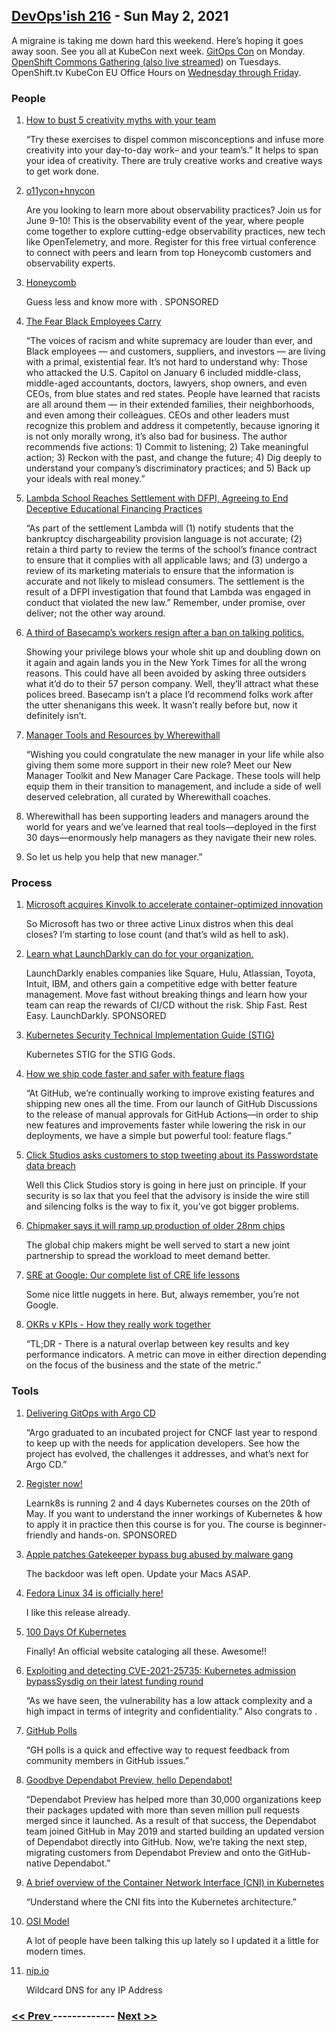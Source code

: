 ## [DevOps'ish 216](https://devopsish.com/216) - Sun May 2, 2021

A migraine is taking me down hard this weekend. Here’s hoping it goes away soon. See you all at KubeCon next week. <a href="https://hopin.com/events/gitops-con">GitOps Con</a> on Monday. <a href="https://commons.openshift.org/gatherings/OpenShift_Commons_Gathering_at_Kubecon_EU.html">OpenShift Commons Gathering (also </a><a href="https://twitch.tv/redhatopenshift">live streamed</a>) on Tuesdays. OpenShift.tv KubeCon EU Office Hours on <a href="https://red.ht/streamcal">Wednesday through Friday</a>.

### People

1. [How to bust 5 creativity myths with your team](https://enterprisersproject.com/article/2021/4/5-creativity-myths)

    “Try these exercises to dispel common misconceptions and infuse more creativity into your day-to-day work– and your team’s.” It helps to span your idea of creativity. There are truly creative works and creative ways to get work done.
1. [o11ycon+hnycon](https://o11ycon-hnycon.io/?utm_source=devopsish&utm_medium=newsletter&utm_campaign=ad&utm_keyword&utm_content=devopsish&utm_adgroup)

    Are you looking to learn more about observability practices? Join us for  June 9-10! This is the observability event of the year, where people come together to explore cutting-edge observability practices, new tech like OpenTelemetry, and more. Register for this free virtual conference to connect with peers and learn from top Honeycomb customers and observability experts.
1. [Honeycomb](https://www.honeycomb.io/?utm_source=devopsish&utm_medium=newsletter&utm_campaign=ad&utm_content=honeycomb-homepage-devopish)

    Guess less and know more with . SPONSORED
1. [The Fear Black Employees Carry](https://hbr.org/2021/04/the-fear-black-employees-carry)

    “The voices of racism and white supremacy are louder than ever, and Black employees — and customers, suppliers, and investors — are living with a primal, existential fear. It’s not hard to understand why: Those who attacked the U.S. Capitol on January 6 included middle-class, middle-aged accountants, doctors, lawyers, shop owners, and even CEOs, from blue states and red states. People have learned that racists are all around them — in their extended families, their neighborhoods, and even among their colleagues. CEOs and other leaders must recognize this problem and address it competently, because ignoring it is not only morally wrong, it’s also bad for business. The author recommends five actions: 1) Commit to listening; 2) Take meaningful action; 3) Reckon with the past, and change the future; 4) Dig deeply to understand your company’s discriminatory practices; and 5) Back up your ideals with real money.”
1. [Lambda School Reaches Settlement with DFPI, Agreeing to End Deceptive Educational Financing Practices](https://dfpi.ca.gov/2021/04/26/lambda-school-reaches-settlement-with-dfpi-agreeing-to-end-deceptive-educational-financing-practices/)

    “As part of the settlement Lambda will (1) notify students that the bankruptcy dischargeability provision language is not accurate; (2) retain a third party to review the terms of the school’s finance contract to ensure that it complies with all applicable laws; and (3) undergo a review of its marketing materials to ensure that the information is accurate and not likely to mislead consumers. The settlement is the result of a DFPI investigation that found that Lambda was engaged in conduct that violated the new law.” Remember, under promise, over deliver; not the other way around.
1. [A third of Basecamp’s workers resign after a ban on talking politics.](https://www.nytimes.com/2021/04/30/technology/basecamp-politics-ban-resignations.html)

    Showing your privilege blows your whole shit up and doubling down on it again and again lands you in the New York Times for all the wrong reasons. This could have all been avoided by asking three outsiders what it’d do to their 57 person company. Well, they’ll attract what these polices breed. Basecamp isn’t a place I’d recommend folks work after the utter shenanigans this week. It wasn’t really before but, now it definitely isn’t.
1. [Manager Tools and Resources by Wherewithall](https://wherewithall.com/tools/#care)

    “Wishing you could congratulate the new manager in your life while also giving them some more support in their new role? Meet our New Manager Toolkit and New Manager Care Package. These tools will help equip them in their transition to management, and include a side of well deserved celebration, all curated by Wherewithall coaches.
1. []()

    Wherewithall has been supporting leaders and managers around the world for years and we’ve learned that real tools—deployed in the first 30 days—enormously help managers as they navigate their new roles.
1. []()

    So let us help you help that new manager.”
### Process

1. [Microsoft acquires Kinvolk to accelerate container-optimized innovation](https://azure.microsoft.com/en-us/blog/microsoft-acquires-kinvolk-to-accelerate-containeroptimized-innovation/)

    So Microsoft has two or three active Linux distros when this deal closes? I’m starting to lose count (and that’s wild as hell to ask).
1. [Learn what LaunchDarkly can do for your organization.](https://learn.launchdarkly.com/demo?utm_source=devopsish&utm_medium=news_pod&utm_campaign=21q1-newsletter)

    LaunchDarkly enables companies like Square, Hulu, Atlassian, Toyota, Intuit, IBM, and others gain a competitive edge with better feature management.
Move fast without breaking things and learn how your team can reap the rewards of CI/CD without the risk.
Ship Fast. Rest Easy. LaunchDarkly. SPONSORED
1. [Kubernetes Security Technical Implementation Guide (STIG)](https://dl.dod.cyber.mil/wp-content/uploads/stigs/zip/U_Kubernetes_V1R1_STIG.zip)

    Kubernetes STIG for the STIG Gods.
1. [How we ship code faster and safer with feature flags](https://github.blog/2021-04-27-ship-code-faster-safer-feature-flags/)

    “At GitHub, we’re continually working to improve existing features and shipping new ones all the time. From our launch of GitHub Discussions to the release of manual approvals for GitHub Actions—in order to ship new features and improvements faster while lowering the risk in our deployments, we have a simple but powerful tool: feature flags.”
1. [Click Studios asks customers to stop tweeting about its Passwordstate data breach](https://techcrunch.com/2021/04/29/click-studios-asks-customers-to-stop-tweeting-about-its-passwordstate-data-breach/)

    Well this Click Studios story is going in here just on principle. If your security is so lax that you feel that the advisory is inside the wire still and silencing folks is the way to fix it, you’ve got bigger problems.
1. [Chipmaker says it will ramp up production of older 28nm chips](https://arstechnica.com/gadgets/2021/04/chipmaker-says-it-will-ramp-up-production-of-older-28nm-chips/)

    The global chip makers might be well served to start a new joint partnership to spread the workload to meet demand better.
1. [SRE at Google: Our complete list of CRE life lessons](https://cloud.google.com/blog/products/devops-sre/sre-at-google-our-complete-list-of-cre-life-lessons)

    Some nice little nuggets in here. But, always remember, you’re not Google.
1. [OKRs v KPIs - How they really work together](https://www.outcomesthinking.com/okr-blog/kr-v-kpis-a-helpful-primer)

    “TL;DR - There is a natural overlap between key results and key performance indicators. A metric can move in either direction depending on the focus of the business and the state of the metric.”
### Tools

1. [Delivering GitOps with Argo CD](https://www.youtube.com/watch?v=SELZh-wHpAw)

    “Argo graduated to an incubated project for CNCF last year to respond to keep up with the needs for application developers. See how the project has evolved, the challenges it addresses, and what’s next for Argo CD.”
1. [Register now!](https://learnk8s.io/online-advanced-may-2021)

    Learnk8s is running 2 and 4 days Kubernetes courses on the 20th of May. If you want to understand the inner workings of Kubernetes & how to apply it in practice then this course is for you. The course is beginner-friendly and hands-on.  SPONSORED
1. [Apple patches Gatekeeper bypass bug abused by malware gang](https://therecord.media/apple-patches-gatekeeper-bypass-bug-abused-by-malware-gang/)

    The backdoor was left open. Update your Macs ASAP.
1. [Fedora Linux 34 is officially here!](https://fedoramagazine.org/announcing-fedora-34/)

    I like this release already.
1. [100 Days Of Kubernetes](https://100daysofkubernetes.io/)

    Finally! An official website cataloging all these. Awesome!!
1. [Exploiting and detecting CVE-2021-25735: Kubernetes admission bypassSysdig on their latest funding round](https://sysdig.com/blog/cve-2021-25735-kubernetes-admission-bypass/)

    “As we have seen, the vulnerability has a low attack complexity and a high impact in terms of integrity and confidentiality.” Also congrats to .
1. [GitHub Polls](https://gh-polls.com/)

    “GH polls is a quick and effective way to request feedback from community members in GitHub issues.”
1. [Goodbye Dependabot Preview, hello Dependabot!](https://github.blog/2021-04-29-goodbye-dependabot-preview-hello-dependabot/)

    “Dependabot Preview has helped more than 30,000 organizations keep their packages updated with more than seven million pull requests merged since it launched. As a result of that success, the Dependabot team joined GitHub in May 2019 and started building an updated version of Dependabot directly into GitHub. Now, we’re taking the next step, migrating customers from Dependabot Preview and onto the GitHub-native Dependabot.”
1. [A brief overview of the Container Network Interface (CNI) in Kubernetes](https://www.redhat.com/sysadmin/cni-kubernetes)

    “Understand where the CNI fits into the Kubernetes architecture.”
1. [OSI Model](https://chrisshort.net/drawings/osi-model/)

    A lot of people have been talking this up lately so I updated it a little for modern times.
1. [nip.io](https://nip.io/)

    Wildcard DNS for any IP Address

### [ << Prev ](sreweekly-215.md) ------------- [ Next >> ](sreweekly-217.md)